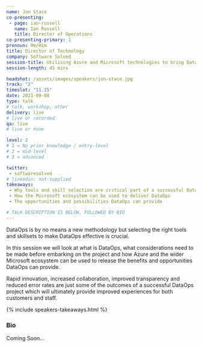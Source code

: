 ```yaml
---
name: Jon Stace
co-presenting: 
 - page: ian-russell
   name: Ian Russell
   title: Director of Operations
co-presenting-primary: 1   
pronoun: He/Him
title: Director of Technology
company: Software Solved
session-title: Utilising Azure and Microsoft technologies to bring DataOps to life
session-length: 45 mins

headshot: /assets/images/speakers/jon-stace.jpg
track: "2"
timeslot: "11.15"
date: 2021-09-08
type: talk
# talk, workshop, other
delivery: live
# live or recorded
qa: live
# live or none

level: 2
# 1 = No prior knowledge / entry-level
# 2 = mid-level
# 3 = advanced

twitter:
 - softwaresolved
# linkedin: not-supplied
takeaways:
 - Why tools and skill selection are critical part of a successful DataOps project
 - How the Microsoft ecosystem can be used to deliver DataOps
 - The opportunities and possibilities DataOps can provide

# TALK DESCRIPTION IS BELOW, FOLLOWED BY BIO
---
```


DataOps is by no means a new methodology but selecting the right tools and skillsets to make DataOps effective is crucial.

In this session we will look at what is DataOps, what considerations need to be made before embarking on the project and how Azure and the wider Microsoft ecosystem can be used to release the benefits and opportunities DataOps can provide.

Rapid innovation, increased collaboration, improved transparency and reduced error rates are just some of the outcomes of a successful DataOps project which will ultimately provide improved experiences for both customers and staff.

{% include speakers-takeaways.html %}

<h3>Bio</h3>

Coming Soon...
